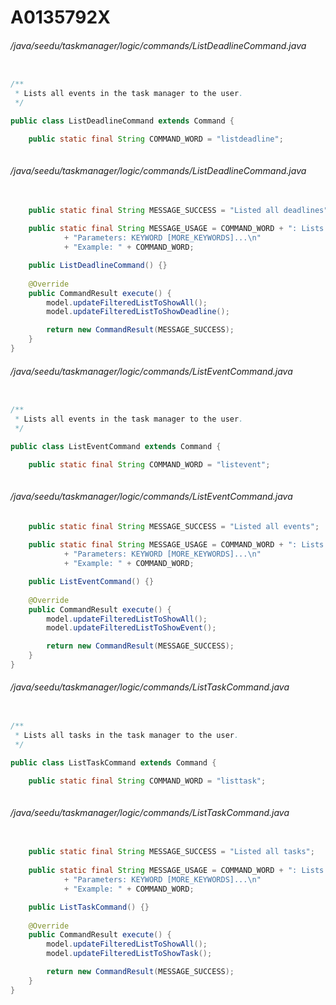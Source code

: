 # A0135792X
###### /java/seedu/taskmanager/logic/commands/ListDeadlineCommand.java
``` java

/**
 * Lists all events in the task manager to the user.
 */

public class ListDeadlineCommand extends Command {

    public static final String COMMAND_WORD = "listdeadline";
  
```
###### /java/seedu/taskmanager/logic/commands/ListDeadlineCommand.java
``` java
    
    public static final String MESSAGE_SUCCESS = "Listed all deadlines";
    
    public static final String MESSAGE_USAGE = COMMAND_WORD + ": Lists all deadlines.\n"
            + "Parameters: KEYWORD [MORE_KEYWORDS]...\n"
            + "Example: " + COMMAND_WORD; 

    public ListDeadlineCommand() {}
   
    @Override
    public CommandResult execute() {
        model.updateFilteredListToShowAll();
        model.updateFilteredListToShowDeadline();

        return new CommandResult(MESSAGE_SUCCESS);
    }
}

```
###### /java/seedu/taskmanager/logic/commands/ListEventCommand.java
``` java

/**
 * Lists all events in the task manager to the user.
 */

public class ListEventCommand extends Command {

    public static final String COMMAND_WORD = "listevent";
    
```
###### /java/seedu/taskmanager/logic/commands/ListEventCommand.java
``` java
    public static final String MESSAGE_SUCCESS = "Listed all events";
    
    public static final String MESSAGE_USAGE = COMMAND_WORD + ": Lists all events.\n"
            + "Parameters: KEYWORD [MORE_KEYWORDS]...\n"
            + "Example: " + COMMAND_WORD; 

    public ListEventCommand() {}
   
    @Override
    public CommandResult execute() {
        model.updateFilteredListToShowAll();
        model.updateFilteredListToShowEvent();

        return new CommandResult(MESSAGE_SUCCESS);
    }
}

```
###### /java/seedu/taskmanager/logic/commands/ListTaskCommand.java
``` java

/**
 * Lists all tasks in the task manager to the user.
 */

public class ListTaskCommand extends Command {

    public static final String COMMAND_WORD = "listtask";
  
```
###### /java/seedu/taskmanager/logic/commands/ListTaskCommand.java
``` java
    
    public static final String MESSAGE_SUCCESS = "Listed all tasks";
    
    public static final String MESSAGE_USAGE = COMMAND_WORD + ": Lists all tasks.\n"
            + "Parameters: KEYWORD [MORE_KEYWORDS]...\n"
            + "Example: " + COMMAND_WORD; 

    public ListTaskCommand() {}
   
    @Override
    public CommandResult execute() {
        model.updateFilteredListToShowAll();
        model.updateFilteredListToShowTask();

        return new CommandResult(MESSAGE_SUCCESS);
    }
}

```
